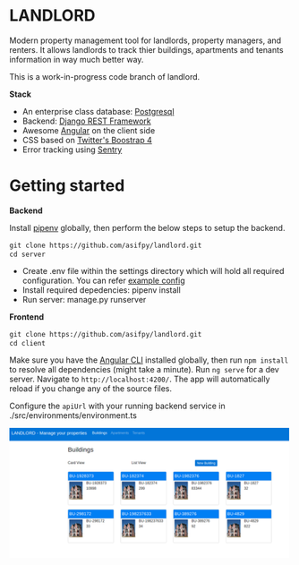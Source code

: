 # LANDLORD #

Modern property management tool for landlords, property managers, and renters. It allows landlords to track thier buildings, apartments and tenants information in way much better way.

This is a work-in-progress code branch of landlord.

**Stack**
* An enterprise class database: [Postgresql](https://www.postgresql.org/)
* Backend: [Django REST Framework](http://www.django-rest-framework.org/)
* Awesome [Angular](https://angular.io/guide/quickstart) on the client side
* CSS based on [Twitter's Boostrap 4](https://v4-alpha.getbootstrap.com/)
* Error tracking using [Sentry](https://sentry.io/welcome/)

# Getting started #

**Backend**

Install [pipenv](http://pipenv.readthedocs.io/en/latest/) globally, then perform the below steps to setup the backend.

```
git clone https://github.com/asifpy/landlord.git
cd server
```
- Create .env file within the settings directory which will hold all required configuration. You can refer [example config](https://github.com/asifpy/landlord/blob/master/server/landlord/settings/env.example)
- Install required depedencies: pipenv install
- Run server: manage.py runserver


**Frontend**

```
git clone https://github.com/asifpy/landlord.git
cd client
```

Make sure you have the [Angular CLI](https://github.com/angular/angular-cli#installation) installed globally, then run `npm install` to resolve all dependencies (might take a minute).
Run `ng serve` for a dev server. Navigate to `http://localhost:4200/`. The app will automatically reload if you change any of the source files.

Configure the `apiUrl` with your running backend service in ./src/environments/environment.ts

<img width="500" src="https://github.com/asifpy/landlord/blob/master/client/src/assets/images/dashboard.png" border="0" />
